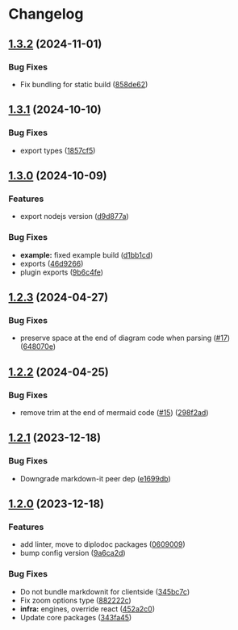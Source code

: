 # Changelog

## [1.3.2](https://github.com/diplodoc-platform/mermaid-extension/compare/v1.3.1...v1.3.2) (2024-11-01)


### Bug Fixes

* Fix bundling for static build ([858de62](https://github.com/diplodoc-platform/mermaid-extension/commit/858de6236dfd76942f8c440a447bd410324818ca))

## [1.3.1](https://github.com/diplodoc-platform/mermaid-extension/compare/v1.3.0...v1.3.1) (2024-10-10)


### Bug Fixes

* export types ([1857cf5](https://github.com/diplodoc-platform/mermaid-extension/commit/1857cf50907506de4896498febfddf18ad22f061))

## [1.3.0](https://github.com/diplodoc-platform/mermaid-extension/compare/v1.2.3...v1.3.0) (2024-10-09)


### Features

* export nodejs version ([d9d877a](https://github.com/diplodoc-platform/mermaid-extension/commit/d9d877a93fbddb668b21e242e967ee874103593f))


### Bug Fixes

* **example:** fixed example build ([d1bb1cd](https://github.com/diplodoc-platform/mermaid-extension/commit/d1bb1cd56379879cb8c70ef4a9be62497e4a8a24))
* exports ([46d9266](https://github.com/diplodoc-platform/mermaid-extension/commit/46d9266d13cde85fbdee5d8a7992dfadc9770735))
* plugin exports ([9b6c4fe](https://github.com/diplodoc-platform/mermaid-extension/commit/9b6c4febca7710145cafb7fa318684ca4cc408b5))

## [1.2.3](https://github.com/diplodoc-platform/mermaid-extension/compare/v1.2.2...v1.2.3) (2024-04-27)


### Bug Fixes

* preserve space at the end of diagram code when parsing ([#17](https://github.com/diplodoc-platform/mermaid-extension/issues/17)) ([648070e](https://github.com/diplodoc-platform/mermaid-extension/commit/648070e4ac757f6096f595bd564752e705d68c22))

## [1.2.2](https://github.com/diplodoc-platform/mermaid-extension/compare/v1.2.1...v1.2.2) (2024-04-25)


### Bug Fixes

* remove trim at the end of mermaid code ([#15](https://github.com/diplodoc-platform/mermaid-extension/issues/15)) ([298f2ad](https://github.com/diplodoc-platform/mermaid-extension/commit/298f2adda6446d442ac217e005231d07571ae19c))

## [1.2.1](https://github.com/diplodoc-platform/mermaid-extension/compare/v1.2.0...v1.2.1) (2023-12-18)


### Bug Fixes

* Downgrade markdown-it peer dep ([e1699db](https://github.com/diplodoc-platform/mermaid-extension/commit/e1699dbea747d72a0b944fc87c828e21605b7a54))

## [1.2.0](https://github.com/diplodoc-platform/mermaid-extension/compare/v1.1.1...v1.2.0) (2023-12-18)


### Features

* add linter, move to diplodoc packages ([0609009](https://github.com/diplodoc-platform/mermaid-extension/commit/06090095ad8f828e182c33af855a2aac5d380372))
* bump config version ([9a6ca2d](https://github.com/diplodoc-platform/mermaid-extension/commit/9a6ca2da3693180feefcf05f873a86d8df3a5e2f))


### Bug Fixes

* Do not bundle markdownit for clientside ([345bc7c](https://github.com/diplodoc-platform/mermaid-extension/commit/345bc7c848a3160f7d69564d47c655db70076429))
* Fix zoom options type ([882222c](https://github.com/diplodoc-platform/mermaid-extension/commit/882222c4401208ba64bb9418d9e4cb52128c9289))
* **infra:** engines, override react ([452a2c0](https://github.com/diplodoc-platform/mermaid-extension/commit/452a2c01f9529ae4836603362219fabb53368393))
* Update core packages ([343fa45](https://github.com/diplodoc-platform/mermaid-extension/commit/343fa4593f2321c36f5f0c5acbfc2c4f45bbe9ae))

